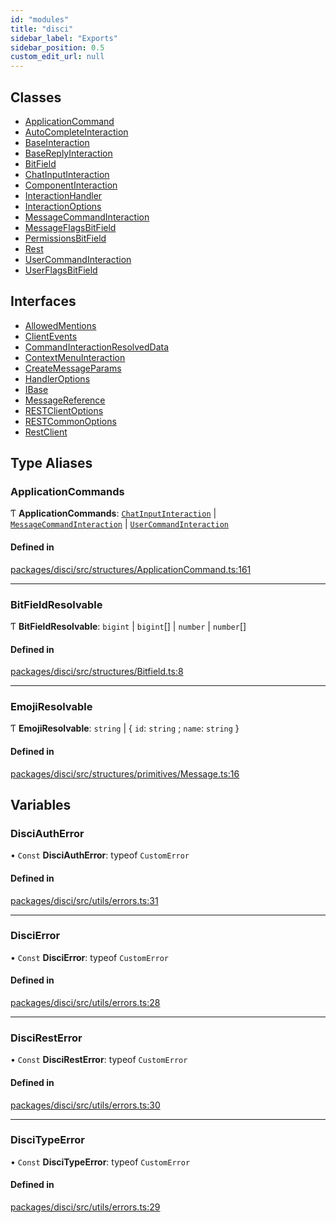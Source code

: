 ```yaml
---
id: "modules"
title: "disci"
sidebar_label: "Exports"
sidebar_position: 0.5
custom_edit_url: null
---
```


## Classes

- [ApplicationCommand](classes/ApplicationCommand.md)
- [AutoCompleteInteraction](classes/AutoCompleteInteraction.md)
- [BaseInteraction](classes/BaseInteraction.md)
- [BaseReplyInteraction](classes/BaseReplyInteraction.md)
- [BitField](classes/BitField.md)
- [ChatInputInteraction](classes/ChatInputInteraction.md)
- [ComponentInteraction](classes/ComponentInteraction.md)
- [InteractionHandler](classes/InteractionHandler.md)
- [InteractionOptions](classes/InteractionOptions.md)
- [MessageCommandInteraction](classes/MessageCommandInteraction.md)
- [MessageFlagsBitField](classes/MessageFlagsBitField.md)
- [PermissionsBitField](classes/PermissionsBitField.md)
- [Rest](classes/Rest.md)
- [UserCommandInteraction](classes/UserCommandInteraction.md)
- [UserFlagsBitField](classes/UserFlagsBitField.md)

## Interfaces

- [AllowedMentions](interfaces/AllowedMentions.md)
- [ClientEvents](interfaces/ClientEvents.md)
- [CommandInteractionResolvedData](interfaces/CommandInteractionResolvedData.md)
- [ContextMenuInteraction](interfaces/ContextMenuInteraction.md)
- [CreateMessageParams](interfaces/CreateMessageParams.md)
- [HandlerOptions](interfaces/HandlerOptions.md)
- [IBase](interfaces/IBase.md)
- [MessageReference](interfaces/MessageReference.md)
- [RESTClientOptions](interfaces/RESTClientOptions.md)
- [RESTCommonOptions](interfaces/RESTCommonOptions.md)
- [RestClient](interfaces/RestClient.md)

## Type Aliases

### ApplicationCommands

Ƭ **ApplicationCommands**: [`ChatInputInteraction`](classes/ChatInputInteraction.md) \| [`MessageCommandInteraction`](classes/MessageCommandInteraction.md) \| [`UserCommandInteraction`](classes/UserCommandInteraction.md)

#### Defined in

[packages/disci/src/structures/ApplicationCommand.ts:161](https://github.com/typicalninja493/disci/blob/5ebdd02/packages/disci/src/structures/ApplicationCommand.ts#L161)

___

### BitFieldResolvable

Ƭ **BitFieldResolvable**: `bigint` \| `bigint`[] \| `number` \| `number`[]

#### Defined in

[packages/disci/src/structures/Bitfield.ts:8](https://github.com/typicalninja493/disci/blob/5ebdd02/packages/disci/src/structures/Bitfield.ts#L8)

___

### EmojiResolvable

Ƭ **EmojiResolvable**: `string` \| { `id`: `string` ; `name`: `string`  }

#### Defined in

[packages/disci/src/structures/primitives/Message.ts:16](https://github.com/typicalninja493/disci/blob/5ebdd02/packages/disci/src/structures/primitives/Message.ts#L16)

## Variables

### DisciAuthError

• `Const` **DisciAuthError**: typeof `CustomError`

#### Defined in

[packages/disci/src/utils/errors.ts:31](https://github.com/typicalninja493/disci/blob/5ebdd02/packages/disci/src/utils/errors.ts#L31)

___

### DisciError

• `Const` **DisciError**: typeof `CustomError`

#### Defined in

[packages/disci/src/utils/errors.ts:28](https://github.com/typicalninja493/disci/blob/5ebdd02/packages/disci/src/utils/errors.ts#L28)

___

### DisciRestError

• `Const` **DisciRestError**: typeof `CustomError`

#### Defined in

[packages/disci/src/utils/errors.ts:30](https://github.com/typicalninja493/disci/blob/5ebdd02/packages/disci/src/utils/errors.ts#L30)

___

### DisciTypeError

• `Const` **DisciTypeError**: typeof `CustomError`

#### Defined in

[packages/disci/src/utils/errors.ts:29](https://github.com/typicalninja493/disci/blob/5ebdd02/packages/disci/src/utils/errors.ts#L29)
